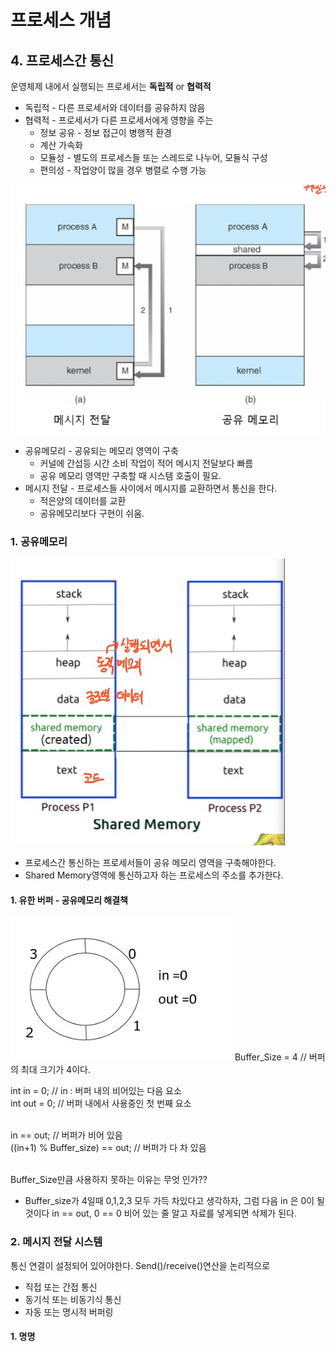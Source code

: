# 프로세스 개념

## 4. 프로세스간 통신

운영체제 내에서 실행되는 프로세서는 **독립적** or **협력적**
* 독립적 - 다른 프로세서와 데이터를 공유하지 않음
* 협력적 - 프로세서가 다른 프로세서에게 영향을 주는 
  * 정보 공유 - 정보 접근이 병행적 환경
  * 계산 가속화
  * 모듈성 - 별도의 프로세스들 또는 스레드로 나누어, 모듈식 구성
  * 편의성 - 작업양이 많을 경우 병렬로 수행 가능

![통신](./Image/5/5-1.jpg)
<br>
* 공유메모리 - 공유되는 메모리 영역이 구축
  * 커널에 간섭등 시간 소비 작업이 적어 메시지 전달보다 빠름
  * 공유 메모리 영역만 구축할 때 시스템 호출이 필요.
* 메시지 전달 - 프로세스들 사이에서 메시지를 교환하면서 통신을 한다.
  * 적은양의 데이터를 교환
  * 공유메모리보다 구현이 쉬움.
  
### 1. 공유메모리
![공유](./Image/5/5-2.jpg)
* 프로세스간 통신하는 프로세서들이 공유 메모리 영역을 구축해야한다.
* Shared Memory영역에 통신하고자 하는 프로세스의 주소를 추가한다.

#### 1. 유한 버퍼 - 공유메모리 해결책
![버퍼](./Image/5/5-3.jpg)
Buffer_Size = 4 // 버퍼의 최대 크기가 4이다.<br>

int in = 0; // in : 버퍼 내의 비어있는 다음 요소<br>
int out = 0; // 버퍼 내에서 사용중인 첫 번째 요소<br>
<br>

in == out; // 버퍼가 비어 있음<br>
((in+1) % Buffer_size) == out; // 버퍼가 다 차 있음<br>

<br>
Buffer_Size만큼 사용하지 못하는 이유는 무엇 인가??

* Buffer_size가 4일때 0,1,2,3 모두 가득 차있다고 생각하자, 그럼 다음 in 은 0이 될 것이다 in == out, 0 == 0 비어 있는 줄 알고 자료를 넣게되면 삭제가 된다.


### 2. 메시지 전달 시스템
통신 연결이 설정되어 있어야한다. Send()/receive()연산을 논리적으로 
* 직접 또는 간접 통신
* 동기식 또는 비동기식 통신
* 자동 또는 명시적 버퍼링

#### 1. 명명
